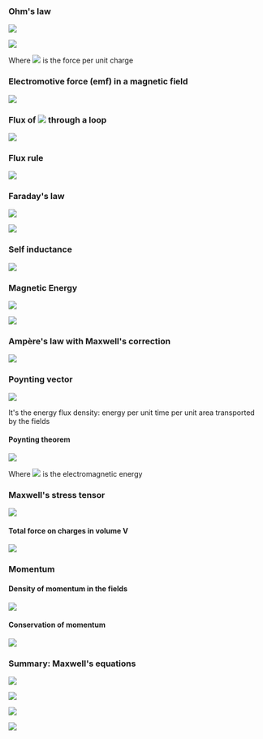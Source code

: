 ### Ohm's law

![](https://latex.codecogs.com/gif.latex?\vec{J}&space;=&space;\sigma&space;\vec{f})

![](https://latex.codecogs.com/gif.latex?\vec{J}&space;=&space;\sigma&space;\vec{E})

Where ![](https://latex.codecogs.com/gif.latex?\vec{f}) is the force per unit charge

### Electromotive force (emf) in a magnetic field

![](https://latex.codecogs.com/gif.latex?\varepsilon&space;=&space;\oint&space;\vec{f}_{mag}&space;\cdot&space;d\vec{l})

### Flux of ![](https://latex.codecogs.com/gif.latex?\vec{B}) through a loop

![](https://latex.codecogs.com/gif.latex?\phi&space;=&space;\int&space;\vec{B}&space;\cdot&space;d\vec{a})

### Flux rule

![](https://latex.codecogs.com/gif.latex?\varepsilon&space;=&space;-\frac{d\phi}{dt})

### Faraday's law

![](https://latex.codecogs.com/gif.latex?\oint&space;\vec{E}&space;\cdot&space;d\vec{l}&space;=&space;-\frac{d\phi}{dt})

![](https://latex.codecogs.com/gif.latex?\vec{\nabla}&space;\times&space;\vec{E}&space;=&space;-\frac{\partial\vec{B}}{\partial&space;t})

### Self inductance

![](https://latex.codecogs.com/gif.latex?\phi&space;=&space;L\,I)

### Magnetic Energy

![](https://latex.codecogs.com/gif.latex?W&space;=&space;\frac{1}{2}L\,I^2)

![](https://latex.codecogs.com/gif.latex?W&space;=&space;\frac{1}{2\mu_0}&space;\int_{all&space;space}&space;B^2d\tau)

### Ampère's law with Maxwell's correction

![](https://latex.codecogs.com/gif.latex?\vec{\nabla}&space;\times&space;\vec{B}&space;=&space;\mu_0\vec{J}&space;&plus;&space;\mu_0\epsilon_0&space;\frac{\partial&space;\vec{E}}{\partial&space;t})

### Poynting vector

![](https://latex.codecogs.com/gif.latex?\vec{S}&space;=&space;\frac{1}{\mu_0}(\vec{E}&space;\times&space;\vec{B}))

It's the energy flux density: energy per unit time per unit area transported by the fields

#### Poynting theorem

![](https://latex.codecogs.com/gif.latex?\frac{dW}{dt}&space;=&space;-\frac{U_{em}}{dt}&space;-&space;\oint_S&space;\vec{S}&space;\cdot&space;d\vec{a})

Where ![](https://latex.codecogs.com/gif.latex?U_{em}) is the electromagnetic energy

### Maxwell's stress tensor

![](https://latex.codecogs.com/gif.latex?T_{ij}&space;=&space;\epsilon_0&space;(E_i&space;E_j&space;-&space;\frac{1}{2}\delta_{ij}E^2)&space;&plus;&space;\frac{1}{\mu_0}&space;(B_i&space;B_j&space;-&space;\frac{1}{2}&space;\delta_{ij}&space;B^2))

#### Total force on charges in volume V

![](https://latex.codecogs.com/gif.latex?\vec{F}&space;=&space;\oint_S&space;\stackrel{\leftrightarrow}{T}&space;\cdot&space;d\vec{a}&space;-&space;\epsilon_0&space;\mu_0&space;\frac{d}{dt}&space;\int_V&space;\vec{S}d\tau)

### Momentum
#### Density of momentum in the fields

![](https://latex.codecogs.com/gif.latex?\vec{\mathcal{P}}_{em}&space;=&space;\mu_o&space;\epsilon_0&space;\vec{S})

#### Conservation of momentum

![](https://latex.codecogs.com/gif.latex?\frac{\partial}{\partial&space;t}&space;(\vec{\mathcal{P}}_{em}&space;&plus;&space;\vec{\mathcal{P}}_{mech})&space;=&space;\vec{\nabla}&space;\cdot&space;\stackrel{\leftrightarrow}{T})

### Summary: Maxwell's equations

![](https://latex.codecogs.com/gif.latex?\vec{\nabla}&space;\cdot&space;\vec{E}&space;=&space;\frac{\rho}{\epsilon_0})

![](https://latex.codecogs.com/gif.latex?\vec{\nabla}&space;\cdot&space;\vec{B}&space;=&space;0)

![](https://latex.codecogs.com/gif.latex?\vec{\nabla}&space;\times&space;\vec{E}&space;=&space;-\frac{\partial{B}}{\partial{t}})

![](https://latex.codecogs.com/gif.latex?\vec{\nabla}&space;\times&space;\vec{B}&space;=&space;\mu_0\vec{J}&space;&plus;&space;\mu_0\epsilon_0\frac{\partial\vec{E}}{\partial{t}})
